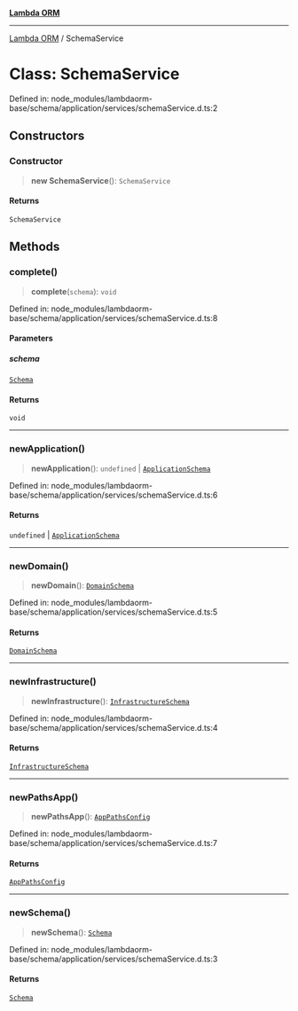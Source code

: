 [**Lambda ORM**](../README.md)

***

[Lambda ORM](../README.md) / SchemaService

# Class: SchemaService

Defined in: node\_modules/lambdaorm-base/schema/application/services/schemaService.d.ts:2

## Constructors

### Constructor

> **new SchemaService**(): `SchemaService`

#### Returns

`SchemaService`

## Methods

### complete()

> **complete**(`schema`): `void`

Defined in: node\_modules/lambdaorm-base/schema/application/services/schemaService.d.ts:8

#### Parameters

##### schema

[`Schema`](../interfaces/Schema.md)

#### Returns

`void`

***

### newApplication()

> **newApplication**(): `undefined` \| [`ApplicationSchema`](../interfaces/ApplicationSchema.md)

Defined in: node\_modules/lambdaorm-base/schema/application/services/schemaService.d.ts:6

#### Returns

`undefined` \| [`ApplicationSchema`](../interfaces/ApplicationSchema.md)

***

### newDomain()

> **newDomain**(): [`DomainSchema`](../interfaces/DomainSchema.md)

Defined in: node\_modules/lambdaorm-base/schema/application/services/schemaService.d.ts:5

#### Returns

[`DomainSchema`](../interfaces/DomainSchema.md)

***

### newInfrastructure()

> **newInfrastructure**(): [`InfrastructureSchema`](../interfaces/InfrastructureSchema.md)

Defined in: node\_modules/lambdaorm-base/schema/application/services/schemaService.d.ts:4

#### Returns

[`InfrastructureSchema`](../interfaces/InfrastructureSchema.md)

***

### newPathsApp()

> **newPathsApp**(): [`AppPathsConfig`](../interfaces/AppPathsConfig.md)

Defined in: node\_modules/lambdaorm-base/schema/application/services/schemaService.d.ts:7

#### Returns

[`AppPathsConfig`](../interfaces/AppPathsConfig.md)

***

### newSchema()

> **newSchema**(): [`Schema`](../interfaces/Schema.md)

Defined in: node\_modules/lambdaorm-base/schema/application/services/schemaService.d.ts:3

#### Returns

[`Schema`](../interfaces/Schema.md)
